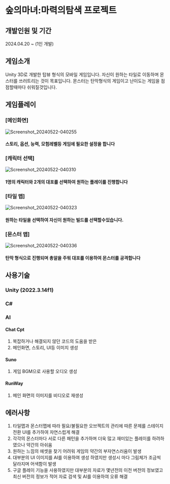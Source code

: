 # 숲의마녀:마력의탐색 프로젝트

## 개발인원 및 기간
2024.04.20 ~ (1인 개발)

## 게임소개
Unity 3D로 개발한 탑뷰 형식의 모바일 게임입니다.
자신이 원하는 타일로 이동하며 몬스터를 쓰러트리는 것이 목표입니다.
몬스터는 탄막형식의 게임이고 난이도는 게임을 점점할때마다 쉬워질것입니다.

## 게임플레이
### [메인화면]
![Screenshot_20240522-040255](https://github.com/GyuHawn/ForestWitch-MagicSearch/assets/125939517/de85bfda-1677-4423-85be-83586bbb23bf)
#### 스토리, 옵션, 능력, 모험레벨등 게임에 필요한 설정을 합니다

### [캐릭터 선택]
![Screenshot_20240522-040310](https://github.com/GyuHawn/ForestWitch-MagicSearch/assets/125939517/177d5c55-6c79-4449-86bd-4239d1d66fb1)
#### 1명의 캐릭터와 2개의 대포를 선택하여 원하는 플레이를 진행합니다

### [타일 맵]
![Screenshot_20240522-040323](https://github.com/GyuHawn/ForestWitch-MagicSearch/assets/125939517/439302ee-716c-4623-9f19-e44d75a7631d)
#### 원하는 타일을 선택하여 자신이 원하는 빌드를 선택할수있습니다.

### [몬스터 맵]
![Screenshot_20240522-040336](https://github.com/GyuHawn/ForestWitch-MagicSearch/assets/125939517/ad38f6dd-9fdf-4598-8069-158bde36dedb)
#### 탄막 형식으로 진행되며 총알을 주워 대포를 이용하여 몬스터를 공격합니다

## 사용기술
### Unity (2022.3.14f1)
### C#
### AI
#### Chat Cpt
1. 복잡하거나 해결되지 않던 코드의 도움을 받은 
2. 메인화면, 스토리, UI등 이미지 생성

#### Suno
1. 게임 BGM으로 사용할 오디오 생성

#### RunWay
1. 메인 화면의 이미지를 비디오로 재생성

## 에러사항
1. 타일맵과 몬스터맵에 따라 필요/불필요한 오브젝트의 관리에 따른 문제를 스테이지 전환 UI를 추가하여 자연스럽게 해결
2. 각각의 몬스터마다 서로 다른 패턴을 추가하며 더욱 많고 재미있는 플레이를 하려하였으나 약간의 아쉬움
3. 원하는 느낌의 에셋을 찾기 어려워 게임의 약간의 부자연스러움이 발생
4. 대부분의 UI 이미지를 AI를 이용하여 생성 하였지만 생성시 마다 그림체가 조금씩 달라지며 어색함이 발생
5. 구글 플레이 기능을 사용하였지만 대부분의 자료가 몇년전의 이전 버전의 정보였고 최신 버전의 정보가 적어 자료 검색 및 AI를 이용하여 오류 해결
